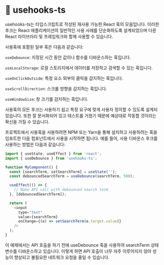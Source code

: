 # 🍆 usehooks-ts

usehooks-ts는 타입스크립트로 작성된 재사용 가능한 React 훅의 모음입니다. 이러한 후크는 React 애플리케이션의 일반적인 사용 사례를 단순화하도록 설계되었으며 다른 React 라이브러리 및 프레임워크와 함께 사용할 수 있습니다.

사용훅에 포함된 일부 훅은 다음과 같습니다:

`useDebounce`: 지정된 시간 동안 값이나 함수를 디바운스하는 훅입니다.

`useLocalStorage`: 로컬 스토리지에서 데이터를 저장하고 검색할 수 있는 훅입니다.

`useOnClickOutside`: 특정 요소 외부의 클릭을 감지하는 훅입니다.

`useScrollDirection`: 스크롤 방향을 감지하는 훅입니다.

`useWindowSize`: 창 크기를 감지하는 훅입니다.

사용훅의 모든 후크는 사용하기 쉽고 특정 요구에 맞게 사용자 정의할 수 있도록 설계되었습니다. 또한 잘 문서화되어 있고 테스트를 거쳤기 때문에 예상대로 작동할 것이라는 확신을 가질 수 있습니다.

프로젝트에서 사용훅을 사용하려면 NPM 또는 Yarn을 통해 설치하고 사용하려는 훅을 임포트한 다음 컴포넌트에서 사용을 시작하면 됩니다. 예를 들어, 사용 디바운스 후크를 사용하는 방법은 다음과 같습니다:

```javascript
import { useState, useEffect } from 'react';
import { useDebounce } from 'usehooks-ts';

function MyComponent() {
  const [searchTerm, setSearchTerm] = useState('');
  const debouncedSearchTerm = useDebounce(searchTerm, 500);

  useEffect(() => {
    // Make API call with debounced search term
  }, [debouncedSearchTerm]);

  return (
    <input
      type="text"
      value={searchTerm}
      onChange={(e) => setSearchTerm(e.target.value)}
    />
  );
}
```

이 예제에서는 API 호출을 하기 전에 useDebounce 훅을 사용하여 searchTerm 상태 변수를 디바운스하고 있습니다. 이렇게 하면 API 호출이 너무 자주 이루어지지 않아 성능이 향상되고 불필요한 네트워크 요청을 줄일 수 있습니다.
